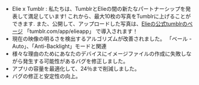 - Elie x Tumblr : 私たちは、TumblrとElieの間の新たなパートナーシップを発表して満足しています! これから、最大10枚の写真をTumblrに上げることができます. また、公開して、アップロードした写真は、[Elieの公式tumblrのページ](//tumblr.com/app/elieapp) 「tumblr.com/app/elieapp」 で導入されます！
- 現在の映像の明るさを検出するアルゴリズムが改善されました。 「ベール - Auto」、「Anti-Backlight」モードと関連
- 様々な理由のためにあなたのデバイスにイメージファイルの作成に失敗しながら発生する可能性があるバグを修正しました。
- アプリの容量を最適化して、24％まで削減しました。
- バグの修正と安定性の向上。